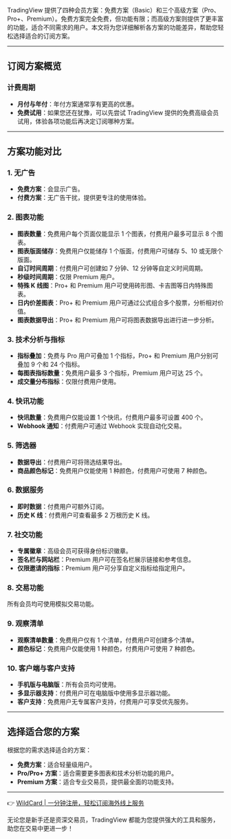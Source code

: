 TradingView 提供了四种会员方案：免费方案（Basic）和三个高级方案（Pro、Pro+、Premium）。免费方案完全免费，但功能有限；而高级方案则提供了更丰富的功能，适合不同需求的用户。本文将为您详细解析各方案的功能差异，帮助您轻松选择适合的订阅方案。

---

## 订阅方案概览

### 计费周期
- **月付与年付**：年付方案通常享有更高的优惠。
- **免费试用**：如果您还在犹豫，可以先尝试 TradingView 提供的免费高级会员试用，体验各项功能后再决定订阅哪种方案。

---

## 方案功能对比

### 1. 无广告
- **免费方案**：会显示广告。
- **付费方案**：无广告干扰，提供更专注的使用体验。

### 2. 图表功能
- **图表数量**：免费用户每个页面仅能显示 1 个图表，付费用户最多可显示 8 个图表。
- **图表版面储存**：免费用户仅能储存 1 个版面，付费用户可储存 5、10 或无限个版面。
- **自订时间周期**：付费用户可创建如 7 分钟、12 分钟等自定义时间周期。
- **秒级时间周期**：仅限 Premium 用户。
- **特殊 K 线图**：Pro+ 和 Premium 用户可使用砖形图、卡吉图等日内特殊图表。
- **日内价差图表**：Pro+ 和 Premium 用户可通过公式组合多个股票，分析相对价值。
- **图表数据导出**：Pro+ 和 Premium 用户可将图表数据导出进行进一步分析。

### 3. 技术分析与指标
- **指标叠加**：免费与 Pro 用户可叠加 1 个指标，Pro+ 和 Premium 用户分别可叠加 9 个和 24 个指标。
- **每图表指标数量**：免费用户最多 3 个指标，Premium 用户可达 25 个。
- **成交量分布指标**：仅限付费用户使用。

### 4. 快讯功能
- **快讯数量**：免费用户仅能设置 1 个快讯，付费用户最多可设置 400 个。
- **Webhook 通知**：付费用户可通过 Webhook 实现自动化交易。

### 5. 筛选器
- **数据导出**：付费用户可将筛选结果导出。
- **商品颜色标记**：免费用户仅能使用 1 种颜色，付费用户可使用 7 种颜色。

### 6. 数据服务
- **即时数据**：付费用户可额外订阅。
- **历史 K 线**：付费用户可查看最多 2 万根历史 K 线。

### 7. 社交功能
- **专属徽章**：高级会员可获得身份标识徽章。
- **签名栏与网站栏**：Premium 用户可在签名栏展示链接和参考信息。
- **仅限邀请的指标**：Premium 用户可分享自定义指标给指定用户。

### 8. 交易功能
所有会员均可使用模拟交易功能。

### 9. 观察清单
- **观察清单数量**：免费用户仅有 1 个清单，付费用户可创建多个清单。
- **颜色标记**：免费用户仅能使用 1 种颜色，付费用户可使用 7 种颜色。

### 10. 客户端与客户支持
- **手机版与电脑版**：所有会员均可使用。
- **多显示器支持**：付费用户可在电脑版中使用多显示器功能。
- **客户支持**：免费用户无专属客户支持，付费用户可享受优先服务。

---

## 选择适合您的方案

根据您的需求选择适合的方案：
- **免费方案**：适合轻量级用户。
- **Pro/Pro+ 方案**：适合需要更多图表和技术分析功能的用户。
- **Premium 方案**：适合专业交易员，提供最全面的功能支持。

---

👉 [WildCard | 一分钟注册，轻松订阅海外线上服务](https://bit.ly/bewildcard)

无论您是新手还是资深交易员，TradingView 都能为您提供强大的工具和服务，助您在交易中更进一步！